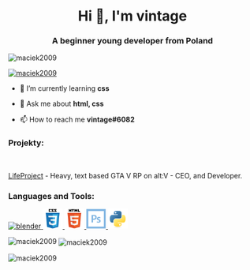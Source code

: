 <h1 align="center">Hi 👋, I'm vintage</h1>
<h3 align="center">A beginner young developer from Poland</h3>

<p align="left"> <img src="https://komarev.com/ghpvc/?username=maciek2009&label=Profile%20views&color=0e75b6&style=flat" alt="maciek2009" /> </p>

<p align="left"> <a href="https://github.com/ryo-ma/github-profile-trophy"><img src="https://github-profile-trophy.vercel.app/?username=maciek2009" alt="maciek2009" /></a> </p>

- 🌱 I’m currently learning **css**

- 💬 Ask me about **html, css**

- 📫 How to reach me **vintage#6082**


<h3 align="left">Projekty:</h3>
<br>

[LifeProject](https://github.com/LifeProject-Roleplay/) - Heavy, text based GTA V RP on alt:V - CEO, and Developer.


<h3 align="left">Languages and Tools:</h3>
<p align="left"> <a href="https://www.blender.org/" target="_blank" rel="noreferrer"> <img src="https://download.blender.org/branding/community/blender_community_badge_white.svg" alt="blender" width="40" height="40"/> </a> <a href="https://www.w3schools.com/css/" target="_blank" rel="noreferrer"> <img src="https://raw.githubusercontent.com/devicons/devicon/master/icons/css3/css3-original-wordmark.svg" alt="css3" width="40" height="40"/> </a> <a href="https://www.w3.org/html/" target="_blank" rel="noreferrer"> <img src="https://raw.githubusercontent.com/devicons/devicon/master/icons/html5/html5-original-wordmark.svg" alt="html5" width="40" height="40"/> </a> <a href="https://www.photoshop.com/en" target="_blank" rel="noreferrer"> <img src="https://raw.githubusercontent.com/devicons/devicon/master/icons/photoshop/photoshop-line.svg" alt="photoshop" width="40" height="40"/> </a> <a href="https://www.python.org" target="_blank" rel="noreferrer"> <img src="https://raw.githubusercontent.com/devicons/devicon/master/icons/python/python-original.svg" alt="python" width="40" height="40"/> </a> </p>

<p><img align="left" src="https://github-readme-stats.vercel.app/api/top-langs?username=maciek2009&show_icons=true&locale=en&layout=compact" alt="maciek2009" /></p>

<p>&nbsp;<img align="center" src="https://github-readme-stats.vercel.app/api?username=maciek2009&show_icons=true&locale=en" alt="maciek2009" /></p>

<p><img align="center" src="https://github-readme-streak-stats.herokuapp.com/?user=maciek2009&" alt="maciek2009" /></p>
